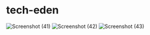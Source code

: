 # tech-eden

![Screenshot (41)](https://user-images.githubusercontent.com/75828535/117700705-fd485280-b1e3-11eb-8952-711f432fc6c6.png)
![Screenshot (42)](https://user-images.githubusercontent.com/75828535/117700719-00dbd980-b1e4-11eb-855d-fee659319df5.png)
![Screenshot (43)](https://user-images.githubusercontent.com/75828535/117700730-033e3380-b1e4-11eb-9ae1-203fffefda77.png)
